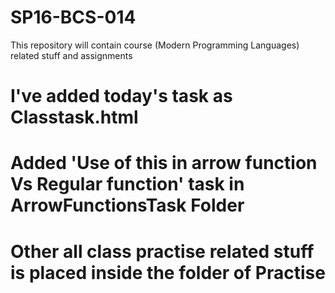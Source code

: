 # SP16-BCS-014
This repository will contain course (Modern Programming Languages) related stuff and assignments

# I've added today's task as Classtask.html 

# Added 'Use of this in arrow function Vs Regular function' task in ArrowFunctionsTask Folder

# Other all class practise related stuff is placed inside the folder of Practise
